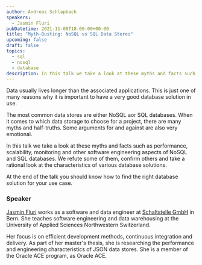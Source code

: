 ```yaml
---
author: Andreas Schlapbach
speakers:
  - Jasmin Fluri
pubDatetime: 2021-11-08T18:00:00+00:00
title: "Myth-Busting: NoSQL vs SQL Data Stores"
upcoming: false
draft: false
topics:
  - sql
  - nosql
  - database
description: In this talk we take a look at these myths and facts such as performance, scalability, monitoring and other software engineering aspects of NoSQL and SQL databases. We refute some of them, confirm others and take a rational look at the characteristics of various database solutions.
---
```


Data usually lives longer than the associated applications. This is just one of many reasons why it is important to have a very good database solution in use.

The most common data stores are either NoSQL aor SQL databases. When it comes to which data storage to choose for a project, there are many myths and half-truths. Some arguments for and against are also very emotional.

In this talk we take a look at these myths and facts such as performance, scalability, monitoring and other software engineering aspects of NoSQL and SQL databases. We refute some of them, confirm others and take a rational look at the characteristics of various database solutions.

At the end of the talk you should know how to find the right database solution for your use case.

### Speaker

[Jasmin Fluri](https://www.linkedin.com/in/jasminfluri/) works as a software and data engineer at [Schaltstelle GmbH](https://www.schaltstelle.ch) in Bern. She teaches software engineering and data warehousing at the University of Applied Sciences Northwestern Switzerland.

Her focus is on efficient development methods, continuous integration and delivery. As part of her master's thesis, she is researching the performance and engineering characteristics of JSON data stores. She is a member of the Oracle ACE program, as Oracle ACE.
